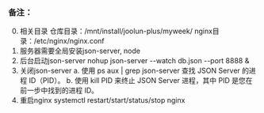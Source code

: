 ### 备注：
0. 相关目录
仓库目录：/mnt/install/joolun-plus/myweek/
nginx目录：/etc/nginx/nginx.conf
1. 服务器需要全局安装json-server, node 
2. 后台启动json-server
nohup json-server --watch db.json --port 8888 &
3. 关闭json-server
a. 使用 ps aux | grep json-server 查找 JSON Server 的进程 ID（PID）。
b. 使用 kill PID 来终止 JSON Server 进程，其中 PID 是您在前一步中找到的进程 ID。
4. 重启nginx
systemctl restart/start/status/stop nginx
